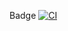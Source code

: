 Badge
[![CI](https://github.com/avyalova/SecretSanta/actions/workflows/blank.yml/badge.svg)](https://github.com/avyalova/SecretSanta/actions/workflows/blank.yml)
